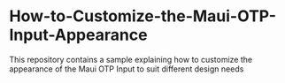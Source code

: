 # How-to-Customize-the-Maui-OTP-Input-Appearance
This repository contains a sample explaining how to customize the appearance of the Maui OTP Input to suit different design needs
